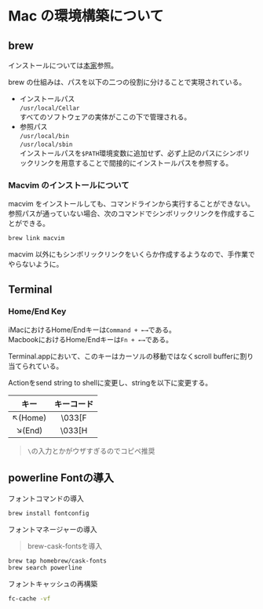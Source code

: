 # Mac の環境構築について

## brew

インストールについては[本家](https://brew.sh/index_ja)参照。

brew の仕組みは、パスを以下の二つの役割に分けることで実現されている。

- インストールパス  
  `/usr/local/Cellar`  
  すべてのソフトウェアの実体がここの下で管理される。
- 参照パス  
  `/usr/local/bin`  
  `/usr/local/sbin`  
  インストールパスを`$PATH`環境変数に追加せず、必ず上記のパスにシンボリックリンクを用意することで間接的にインストールパスを参照する。

### Macvim のインストールについて

macvim をインストールしても、コマンドラインから実行することができない。  
参照パスが通っていない場合、次のコマンドでシンボリックリンクを作成することができる。

```bash
brew link macvim
```

macvim 以外にもシンボリックリンクをいくらか作成するようなので、手作業でやらないように。

## Terminal

### Home/End Key

iMacにおけるHome/Endキーは`Command + ←→`である。  
MacbookにおけるHome/Endキーは`Fn + ←→`である。  

Terminal.appにおいて、このキーはカーソルの移動ではなくscroll bufferに割り当てられている。

Actionをsend string to shellに変更し、stringを以下に変更する。

|    キー   |   キーコード  |
| :-----: | :------: |
| ↖(Home) | \\033\[F |
|  ↘(End) | \\033\[H |

> `\`の入力とかがウザすぎるのでコピペ推奨

## powerline Fontの導入

フォントコマンドの導入

```bash
brew install fontconfig
```

フォントマネージャーの導入

> brew-cask-fontsを導入

```bash
brew tap homebrew/cask-fonts
brew search powerline
```

フォントキャッシュの再構築

```bash
fc-cache -vf
```
